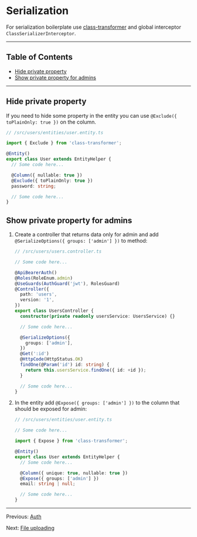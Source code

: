 # Serialization

For serialization boilerplate use [class-transformer](https://www.npmjs.com/package/class-transformer) and global interceptor `ClassSerializerInterceptor`.

---

## Table of Contents

- [Hide private property](#hide-private-property)
- [Show private property for admins](#show-private-property-for-admins)

---

## Hide private property

If you need to hide some property in the entity you can use `@Exclude({ toPlainOnly: true })` on the column.

```ts
// /src/users/entities/user.entity.ts

import { Exclude } from 'class-transformer';

@Entity()
export class User extends EntityHelper {
  // Some code here...

  @Column({ nullable: true })
  @Exclude({ toPlainOnly: true })
  password: string;

  // Some code here...
}

```

## Show private property for admins

1. Create a controller that returns data only for admin and add `@SerializeOptions({ groups: ['admin'] })` to method:

    ```ts
    // /src/users/users.controller.ts

    // Some code here...

    @ApiBearerAuth()
    @Roles(RoleEnum.admin)
    @UseGuards(AuthGuard('jwt'), RolesGuard)
    @Controller({
      path: 'users',
      version: '1',
    })
    export class UsersController {
      constructor(private readonly usersService: UsersService) {}

      // Some code here...

      @SerializeOptions({
        groups: ['admin'],
      })
      @Get(':id')
      @HttpCode(HttpStatus.OK)
      findOne(@Param('id') id: string) {
        return this.usersService.findOne({ id: +id });
      }

      // Some code here...
    }
    ```

1. In the entity add `@Expose({ groups: ['admin'] })` to the column that should be exposed for admin:

    ```ts
    // /src/users/entities/user.entity.ts
    
    // Some code here...

    import { Expose } from 'class-transformer';

    @Entity()
    export class User extends EntityHelper {
      // Some code here...

      @Column({ unique: true, nullable: true })
      @Expose({ groups: ['admin'] })
      email: string | null;

      // Some code here...
    }
    ```

---

Previous: [Auth](auth.md)

Next: [File uploading](file-uploading.md)
